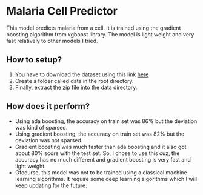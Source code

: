 # Malaria Cell Predictor
This model predicts malaria from a cell. It is trained using the gradient boosting algorithm from xgboost library. The model is light weight and very fast relatively to other models I tried.<br/>

## How to setup?
1. You have to download the dataset using this link [here](https://www.kaggle.com/datasets/iarunava/cell-images-for-detecting-malaria)
2. Create a folder called data in the root directory.
3. Finally, extract the zip file into the data directory.


## How does it perform?
- Using ada boosting, the accuracy on train set was 86% but the deviation was kind of sparsed.
- Using gradient boosting, the accuracy on train set was 82% but the deviation was not sparsed.
- Gradient boosting was much faster than ada boosting and it also got about 80% score with the test set. So, I chose to use this cuz, the accuracy has no much different and gradient boosting is very fast and light weight.
- Ofcourse, this model was not to be trained using a classical machine learning algorithms. It require some deep learning algorithms which I will keep updating for the future.